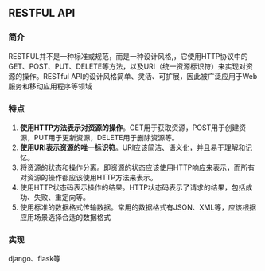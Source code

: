 ## RESTFUL API

### 简介

RESTFUL并不是一种标准或规范，而是一种设计风格,，它使用HTTP协议中的GET、POST、PUT、DELETE等方法，以及URI（统一资源标识符）来实现对资源的操作。RESTful API的设计风格简单、灵活、可扩展，因此被广泛应用于Web服务和移动应用程序等领域

### 特点

1. **使用HTTP方法表示对资源的操作**。GET用于获取资源，POST用于创建资源，PUT用于更新资源，DELETE用于删除资源等。
2. **使用URI表示资源的唯一标识符**。URI应该简洁、语义化，并且易于理解和记忆。
3. 将资源的状态和操作分离。即资源的状态应该使用HTTP响应来表示，而所有对资源的操作都应该使用HTTP方法来表示。
4. 使用HTTP状态码表示操作的结果。HTTP状态码表示了请求的结果，包括成功、失败、重定向等。
5. 使用标准的数据格式传输数据。常用的数据格式有JSON、XML等，应该根据应用场景选择合适的数据格式

### 实现

django、flask等
